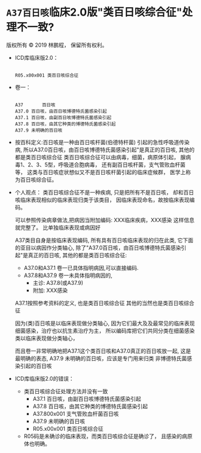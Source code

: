 # `A37百日咳`临床2.0版"类百日咳综合征"处理不一致?

版权所有 © 2019 林鹏程， 保留所有权利。

- ICD库临床版2.0：

  ```
  
  R05.x00x001 类百日咳综合征
  
  ```
  
- 卷一：

  ```
  
  A37		百日咳
  A37.0	百日咳，由百日咳博德特氏菌感染引起
  A37.1	百日咳，由副百日咳博德特氏菌感染引起
  A37.8	百日咳，由其它种类的博德特氏菌感染引起
  A37.9	未明确的百日咳
  
  ```
  
- 按百科定义:百日咳是一种由百日咳杆菌(伯德特杆菌)
  引起的急性呼吸道传染病, 
  所以A37.0百日咳，由百日咳博德特氏菌感染引起"是真正的百日咳, 
  其他的都是类百日咳综合征
  类百日咳综合征可以由病毒，细菌，病原体引起，
  腺病毒1、2、3、5型，呼吸道合胞病毒，
  还有副百日咳杆菌，支气管败血杆菌等，
  这类与百日咳症状想似又不是百日咳杆菌引起的临床症候群，
  医学上称为百日咳综合征。
  
- 个人观点：
  类百日咳综合征不是一种疾病,
  只是把所有不是百日咳，
  却和百日咳临床表现相似的临床表现归类于该类目，
  因临床表现命名，故按临床表现编码。

  可以参照传染病章做法,把病因当附加编码: 
  XXX临床疾病，XXX感染
  这样信息就完整了。
  比单独临床表现或病因好

  A37类目自身是按临床表现编码,
  所有具有百日咳临床表现的归在此类, 
  它下面的亚目以病因作分类轴心, 
  除了"A37.0百日咳，由百日咳博德特氏菌感染引起"是真正的百日咳, 
  其他的都是类百日咳综合征:
  
  - A37.0和A37.1 卷一已具体指明病因,可以直接编码.
  - A37.8和A37.9 卷一未具体指明病因的, 
    - 主诊: A37.8(或A37.9) 
    - 附加: XXX感染

  A37.1按照参考资料的定义, 也是类百日咳综合征
  其他的当然也是类百日咳综合征

  因为(类)百日咳是以临床表现做分类轴心, 
  因为它们最大及及最常见的临床表现细菌感染，治疗也以抗生素治疗为主，
  所以编码库把它们共同分类在细菌感染类以临床表现做分类轴心，

  而且卷一非常明确地把A37.1这个类百日咳和A37.0真正的百日咳放一起, 
  这是最明确的表态, A37.9	未明确的百日咳，应该是专门用来归类
  非博德特氏菌感染引起的百日咳

  
- ICD库临床版2.0的错误：
  - 类百日咳综合征处理方法并没有一致
    - A37.1	百日咳，由副百日咳博德特氏菌感染引起
    - A37.8	百日咳，由其它种类的博德特氏菌感染引起
    - A37.800x001	支气管败血杆菌百日咳
    - A37.9	未明确的百日咳
    - R05.x00x001 类百日咳综合征
  - R05码是未确诊的临床表现，而类百日咳综合征是确诊了，
    且感染的病原体也明确。
  
